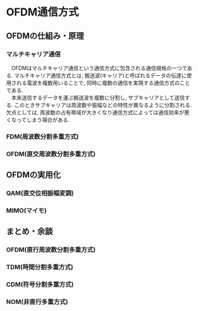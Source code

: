 # OFDM通信方式
## OFDMの仕組み・原理
### マルチキャリア通信
　OFDMはマルチキャリア通信という通信方式に包含される通信規格の一つである. マルチキャリア通信方式とは, 搬送波(キャリア)と呼ばれるデータの伝達に使用される電波を複数用いることで, 同時に複数の通信を実現する通信方式のことである.   
　本来送信するデータを運ぶ搬送波を複数に分割し, サブキャリアとして送信する. このときサブキャリアは周波数や振幅などの特性が異なるように分割される. 欠点としては, 周波数の占有帯域が大きくなり通信方式によっては通信効率が悪くなってしまう場合がある. 

### FDM(周波数分割多重方式)
### OFDM(直交周波数分割多重方式)

## OFDMの実用化
### QAM(直交位相振幅変調)
### MIMO(マイモ)

## まとめ・余談
### OFDM(直行周波数分割多重方式)
### TDM(時間分割多重方式)
### CDM(符号分割多重方式)
### NOM(非直行多重方式)
